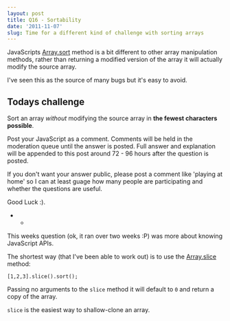 ```yaml
---
layout: post
title: Q16 - Sortability
date: '2011-11-07'
slug: Time for a different kind of challenge with sorting arrays
---
```


JavaScripts [Array.sort][1] method is a bit different to other array manipulation methods, rather than returning a modified version of the array it will actually modify the source array.

I've seen this as the source of many bugs but it's easy to avoid.

## Todays challenge

Sort an array *without* modifying the source array in **the fewest characters possible**.

Post your JavaScript as a comment. Comments will be held in the moderation queue until the answer is posted. Full answer and explanation will be appended to this post around 72 - 96 hours after the question is posted.

If you don't want your answer public, please post a comment like 'playing at home' so I can at least guage how many people are participating and whether the questions are useful.

Good Luck :).

* *

This weeks question (ok, it ran over two weeks :P) was more about knowing JavaScript APIs.

The shortest way (that I've been able to work out) is to use the [Array.slice][2] method:

    [1,2,3].slice().sort();
    
Passing no arguments to the `slice` method it will default to `0` and return a copy of the array.

`slice` is the easiest way to shallow-clone an array.


  [1]: https://developer.mozilla.org/en/JavaScript/Reference/Global_Objects/Array/sort
  [2]: https://developer.mozilla.org/en/JavaScript/Reference/Global_Objects/Array/slice
